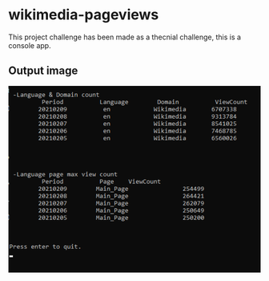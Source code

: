 # wikimedia-pageviews

This project challenge has been made as a thecnial challenge, this is a console app.

## Output image
![Output image](https://raw.githubusercontent.com/aldriguz/wikimedia-pageviews/main/images/Screenshot_01.png)